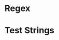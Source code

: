 <!Provide a regex that matches dates with the format: MM/DD/YYYY. Use named captures to extract Day, Month and Year.
>
# Regex

# Test Strings